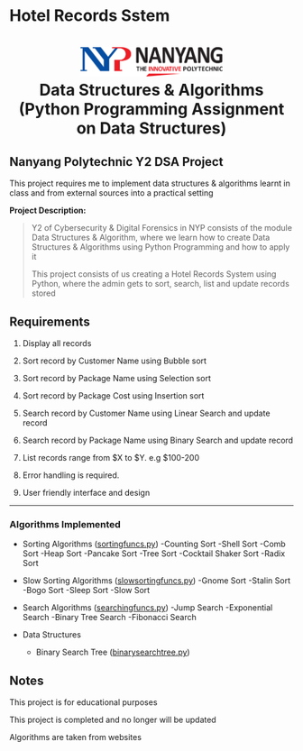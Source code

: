 # Hotel Records Sstem

<h1 align="center">
    <img src="assets/nyplogo.png" style="width: 50%; height: auto;" alt="NYP logo">
    <br>
    Data Structures & Algorithms 
    <br>
    (Python Programming Assignment on Data Structures)
</h1>

## Nanyang Polytechnic Y2 DSA Project
This project requires me to implement data structures & algorithms learnt in class and from external sources into a practical setting

**Project Description:**

>Y2 of Cybersecurity & Digital Forensics in NYP consists of the module Data Structures & Algorithm, where we learn how to create Data Structures & Algorithms using Python Programming and how to apply it
>
>This project consists of us creating a Hotel Records System using Python, where the admin gets to sort, search, list and update records stored

## Requirements
1. Display all records

2. Sort record by Customer Name using Bubble sort

3. Sort record by Package Name using Selection sort

4. Sort record by Package Cost using Insertion sort

5. Search record by Customer Name using Linear Search and update record

6. Search record by Package Name using Binary Search and update record

7. List records range from $X to $Y. e.g $100-200

8. Error handling is required.

9. User friendly interface and design

---
### Algorithms Implemented

- Sorting Algorithms ([sortingfuncs.py](files/sorting/sortingfuncs.py))
    -Counting Sort 
    -Shell Sort 
    -Comb Sort 
    -Heap Sort 
    -Pancake Sort 
    -Tree Sort 
    -Cocktail Shaker Sort 
    -Radix Sort 

- Slow Sorting Algorithms ([slowsortingfuncs.py](files/sorting/slowsortingfuncs.py))
    -Gnome Sort 
    -Stalin Sort 
    -Bogo Sort 
    -Sleep Sort 
    -Slow Sort 

- Search Algorithms ([searchingfuncs.py](files/searching/searchingfuncs.py))
    -Jump Search 
    -Exponential Search 
    -Binary Tree Search 
    -Fibonacci Search 

- Data Structures
    - Binary Search Tree ([binarysearchtree.py](files/tree/binarysearchtree.py))

## Notes

This project is for educational purposes

This project is completed and no longer will be updated

Algorithms are taken from websites